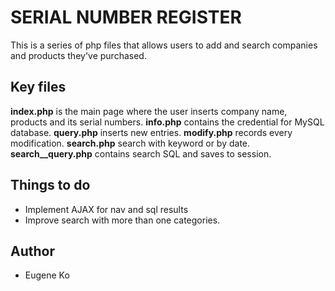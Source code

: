 # SERIAL NUMBER REGISTER

 This is a series of php files that allows users to add and search companies and products they've purchased.

## Key files
**index.php** is the main page where the user inserts company name, products and its serial numbers.
**info.php** contains the credential for MySQL database.
**query.php** inserts new entries.
**modify.php** records every modification.
**search.php** search with keyword or by date.
**search__query.php** contains search SQL and saves to session.


## Things to do
* Implement AJAX for nav and sql results
* Improve search with more than one categories.

## Author
* Eugene Ko
